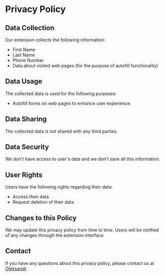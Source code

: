 # Privacy Policy

## Data Collection

Our extension collects the following information:
- First Name
- Last Name
- Phone Number
- Data about visited web pages (for the purpose of autofill functionality)

## Data Usage

The collected data is used for the following purposes:
- Autofill forms on web pages to enhance user experience.

## Data Sharing

The collected data is not shared with any third parties.

## Data Security

We don't have access to user's data and we don't save all this information.

## User Rights

Users have the following rights regarding their data:
- Access their data
- Request deletion of their data

## Changes to this Policy

We may update this privacy policy from time to time. Users will be notified of any changes through the extension interface.

## Contact

If you have any questions about this privacy policy, please contact us at [Oleksandr](alexander.podkidyshev@gmail.com).
